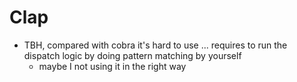 # Clap

- TBH, compared with cobra it's hard to use ... requires to run the dispatch logic by doing pattern matching by yourself
  - maybe I not using it in the right way

